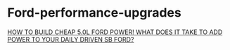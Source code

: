# Ford-performance-upgrades
[HOW TO BUILD CHEAP 5.0L FORD POWER! WHAT DOES IT TAKE TO ADD POWER TO YOUR DAILY DRIVEN SB FORD?](https://youtu.be/vaWNRmNqnhw)
